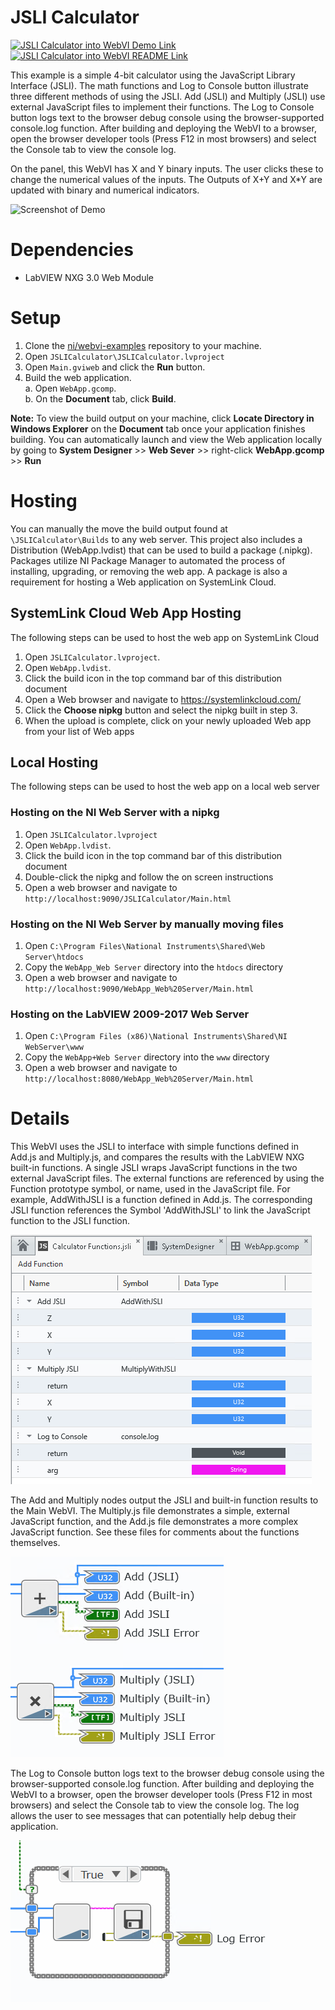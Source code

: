 # JSLI Calculator
[![JSLI Calculator into WebVI Demo Link](https://img.shields.io/badge/Details-Demo_Link-green.svg)](https://ni.github.io/webvi-examples/JSLICalculator/Builds/WebApp_Web%20Server/Main.html)
[![JSLI Calculator into WebVI README Link](https://img.shields.io/badge/Details-README_Link-orange.svg)](https://github.com/ni/webvi-examples/tree/master/JSLICalculator)

This example is a simple 4-bit calculator using the JavaScript Library Interface (JSLI). The math functions and Log to Console button illustrate three different methods of using the JSLI. Add (JSLI) and Multiply (JSLI) use external JavaScript files to implement their functions. The Log to Console button logs text to the browser debug console using the browser-supported console.log function. After building and deploying the WebVI to a browser, open the browser developer tools (Press F12 in most browsers) and select the Console tab to view the console log.

On the panel, this WebVI has X and Y binary inputs. The user clicks these to change the numerical values of the inputs. The Outputs of X+Y and X*Y are updated with binary and numerical indicators. 

![Screenshot of Demo](https://ni.github.io/webvi-examples/JSLICalculator/Screenshot.gif)

# Dependencies
- LabVIEW NXG 3.0 Web Module

# Setup
1. Clone the [ni/webvi-examples](https://github.com/ni/webvi-examples) repository to your machine.
2. Open `JSLICalculator\JSLICalculator.lvproject`
3. Open `Main.gviweb` and click the **Run** button.
4. Build the web application.  
  a. Open `WebApp.gcomp`.  
  b. On the **Document** tab, click **Build**.

**Note:** To view the build output on your machine, click **Locate Directory in Windows Explorer** on the **Document** tab once your application finishes building. You can automatically launch and view the Web application locally by going to **System Designer** >> **Web Sever** >> right-click **WebApp.gcomp** >> **Run**

# Hosting
You can manually the move the build output found at `\JSLICalculator\Builds` to any web server. This project also includes a Distribution (WebApp.lvdist) that can be used to build a package (.nipkg). Packages utilize NI Package Manager to automated the process of installing, upgrading, or removing the web app. A package is also a requirement for hosting a Web application on SystemLink Cloud.

## SystemLink Cloud Web App Hosting
The following steps can be used to host the web app on SystemLink Cloud
1. Open `JSLICalculator.lvproject`.
2. Open `WebApp.lvdist`.
3. Click the build icon in the top command bar of this distribution document
4. Open a Web browser and navigate to https://systemlinkcloud.com/
5. Click the **Choose nipkg** button and select the nipkg built in step 3.
6. When the upload is complete, click on your newly uploaded Web app from your list of Web apps

## Local Hosting
The following steps can be used to host the web app on a local web server
### Hosting on the NI Web Server with a nipkg
1. Open `JSLICalculator.lvproject`
2. Open `WebApp.lvdist`.
3. Click the build icon in the top command bar of this distribution document
4. Double-click the nipkg and follow the on screen instructions
5. Open a web browser and navigate to `http://localhost:9090/JSLICalculator/Main.html`

### Hosting on the NI Web Server by manually moving files
1. Open `C:\Program Files\National Instruments\Shared\Web Server\htdocs`
2. Copy the `WebApp_Web Server` directory into the `htdocs` directory
3. Open a web browser and navigate to `http://localhost:9090/WebApp_Web%20Server/Main.html`

### Hosting on the LabVIEW 2009-2017 Web Server
1. Open `C:\Program Files (x86)\National Instruments\Shared\NI WebServer\www`
2. Copy the `WebApp+Web Server` directory into the `www` directory
3. Open a web browser and navigate to `http://localhost:8080/WebApp_Web%20Server/Main.html`

# Details
This WebVI uses the JSLI to interface with simple functions defined in Add.js and Multiply.js, and compares the results with the LabVIEW NXG built-in functions. A single JSLI wraps JavaScript functions in the two external JavaScript files. The external functions are referenced by using the Function prototype symbol, or name, used in the JavaScript file. For example, AddWithJSLI is a function defined in Add.js. The corresponding JSLI function references the Symbol 'AddWithJSLI' to link the JavaScript function to the JSLI function.

![JSLI Node Functions](img/JSLI.png)

The Add and Multiply nodes output the JSLI and built-in function results to the Main WebVI. The Multiply.js file demonstrates a simple, external JavaScript function, and the Add.js file demonstrates a more complex JavaScript function. See these files for comments about the functions themselves. 

![Add and Multiply Nodes](img/nodes.png)

The Log to Console button logs text to the browser debug console using the browser-supported console.log function. After building and deploying the WebVI to a browser, open the browser developer tools (Press F12 in most browsers) and select the Console tab to view the console log. The log allows the user to see messages that can potentially help debug their application. 

![Log to Console](img/log.png)
